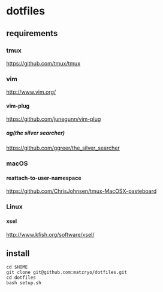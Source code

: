 # dotfiles

## requirements

### tmux

<https://github.com/tmux/tmux>

### vim

<http://www.vim.org/>

#### vim-plug

<https://github.com/junegunn/vim-plug>

##### ag(the silver searcher)

<https://github.com/ggreer/the_silver_searcher>

### macOS

#### reattach-to-user-namespace

<https://github.com/ChrisJohnsen/tmux-MacOSX-pasteboard>

### Linux

#### xsel

<http://www.kfish.org/software/xsel/>

## install

```shell
cd $HOME
git clone git@github.com:matzryo/dotfiles.git
cd dotfiles
bash setup.sh
```
